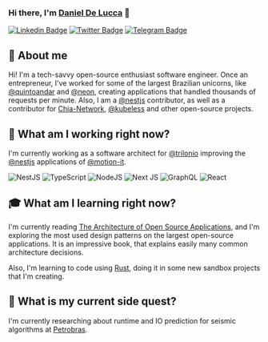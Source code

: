 ### Hi there, I'm [Daniel De Lucca][profile-twitter] 👋
[![Linkedin Badge][badge-linkedin]][profile-linkedin]
[![Twitter Badge][badge-twitter]][profile-twitter]
[![Telegram Badge][badge-telegram]][profile-telegram]

## 🖖 About me
Hi! I'm a tech-savvy open-source enthusiast software engineer. Once an entrepreneur, I've worked for some of the largest Brazilian unicorns, like [@quintoandar](quintoandar-github) and [@neon](neon-github), creating applications that handled thousands of requests per minute. Also, I am a [@nestjs](nestjs-github) contributor, as well as a contributor for [Chia-Network](chia-github), [@kubeless](kubeless-github) and other open-source projects.

## 👔 What am I working right now?

I'm currently working as a software architect for [@trilonio](trilon-github) improving the [@nestjs](nest-js) applications of [@motion-it](motion-website).

<span display="inline">
  <img alt="NestJS" src="https://img.shields.io/badge/nestjs%20-%23E0234E.svg?&style=for-the-badge&logo=nestjs&logoColor=white" />
  <img alt="TypeScript" src="https://img.shields.io/badge/typescript%20-%23007ACC.svg?&style=for-the-badge&logo=typescript&logoColor=white"/>
  <img alt="NodeJS" src="https://img.shields.io/badge/node.js%20-%2343853D.svg?&style=for-the-badge&logo=node.js&logoColor=white"/>
  <img alt="Next JS" src="https://img.shields.io/badge/next%20js%20-%23000000.svg?&style=for-the-badge&logo=next.js&logoColor=white"/>
  <img alt="GraphQL" src="https://img.shields.io/badge/-GraphQL-E10098?style=for-the-badge&logo=graphql"/>
  <img alt="React" src="https://img.shields.io/badge/react%20-%2320232a.svg?&style=for-the-badge&logo=react&logoColor=%2361DAFB"/>
</span>

[comment]: <> (Badges Library: https://github.com/Ileriayo/markdown-badges#programming-languages)

## 🎓 What am I learning right now?

I'm currently reading [The Architecture of Open Source Applications](book), and I'm exploring the most used design patterns on the largest open-source applications. It is an impressive book, that explains easily many common architecture decisions.

Also, I'm learning to code using [Rust](rust-lang), doing it in some new sandbox projects that I'm creating.

## 🧙‍ What is my current side quest?

I'm currently researching about runtime and IO prediction for seismic algorithms at [Petrobras](petrobras-website).

[comment]: <> (Link references)
[comment]: <> (----------------------------------------------------------------------------------------)
[profile-twitter]: https://twitter.com/dndelucca "Daniel De Lucca Twitter Profile"
[profile-linkedin]: https://linkedin.com/in/danieldelucca "Daniel De Lucca LinkedIn Profile"
[profile-telegram]: https://t.me/odelucca "Daniel De Lucca Telegram Profile"
[badge-linkedin]: https://img.shields.io/badge/linkedin%20-%230077B5.svg?&style=for-the-badge&logo=linkedin&logoColor=white "Badge for LinkedIn"
[badge-twitter]: https://img.shields.io/badge/twitter%20-%230077B5.svg?&style=for-the-badge&logo=twitter&logoColor=white "Badge for Twitter"
[badge-telegram]: https://img.shields.io/badge/telegram%20-%230077B5.svg?&style=for-the-badge&logo=telegram&logoColor=white "Badge for Telegram"
[badge-visitors]: https://visitor-badge.glitch.me/badge?page_id=delucca.delucca "Badge with visitors count of this page"
[github-stats]: https://github-readme-stats.vercel.app/api?username=delucca&theme=dark&show_icons=true "Github status addon"
[quintoandar-github]: https://github.com/quintoandar "QuintoAndar Github page"
[neon-github]: https://github.com/neon "Neon Github page"
[kubeless-github]: https://github.com/vmware-archive/kubeless "Kubeless Github page"
[bud-website]: https://getbud.co "Bud website"
[book]: https://www.aosabook.org/en/index.html9 "The Architecture of Open Source Applications book URL"
[rust-lang]: https://www.rust-lang.org/ "Rust Programming Language"
[nestjs-github]: https://github.com/nestjs/
[chia-github]: https://github.com/Chia-Network
[trilon-github]: https://github.com/trilonio
[clickup-website]: https://clickup.com
[motion-website]: https://www.motionindustries.com
[petrobras-website]: https://petrobras.com.br/en/
